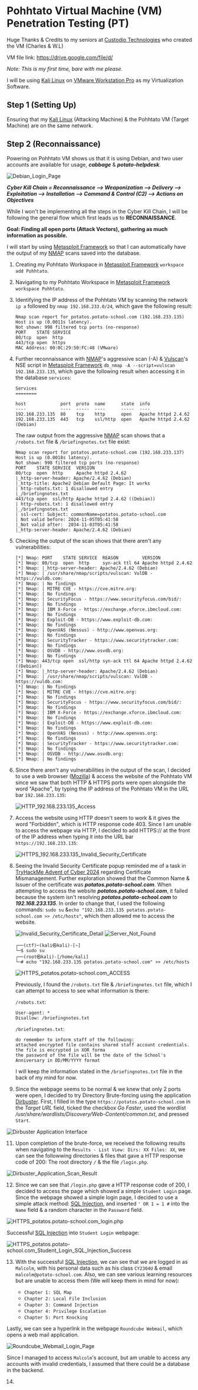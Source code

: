 # Pohhtato Virtual Machine (VM) Penetration Testing (PT)

Huge Thanks & Credits to my seniors at [Custodio Technologies](https://www.custodiotech.com.sg/) who created the VM (Charles & W.L)

VM file link: https://drive.google.com/file/d/

_Note: This is my first time, bare with me please._

I will be using [Kali Linux](https://www.kali.org/) on [VMware Workstation Pro](https://www.vmware.com/products/desktop-hypervisor/workstation-and-fusion) as my Virtualization Software.


## Step 1 (Setting Up)
Ensuring that my [Kali Linux](https://www.kali.org/) (Attacking Machine) & the Pohhtato VM (Target Machine) are on the same network.

## Step 2 (Reconnaissance)
Powering on Pohhtato VM shows us that it is using Debian, and two user accounts are available for usage, ***cabbage*** & ***potato-helpdesk***.

![Debian_Login_Page](Images/Debian_Login_Page.png)

***Cyber Kill Chain = Reconnaissance --> Weaponization --> Delivery --> Exploitation --> Installation --> Command & Control (C2) --> Actions on Objectives***

While I won't be implementing all the steps in the Cyber Kill Chain, I will be following the general flow which first leads us to **RECONNAISSANCE**.

**Goal: Finding all open ports (Attack Vectors), gathering as much information as possible.**

I will start by using [Metasploit Framework](https://github.com/rapid7/metasploit-framework) so that I can automatically have the output of my [NMAP](https://github.com/nmap/nmap) scans saved into the database.

1) Creating my Pohhtato Workspace in [Metasploit Framework](https://github.com/rapid7/metasploit-framework) `workspace add Pohhtato`.
2) Navigating to my Pohhtato Workspace in [Metasploit Framework](https://github.com/rapid7/metasploit-framework) `workspace Pohhtato`.
3) Identifying the IP address of the Pohhtato VM by scanning the network `ip a` followed by `nmap 192.168.233.0/24`, which gave the following result:

   ```
   Nmap scan report for potatos.potato-school.com (192.168.233.135)
   Host is up (0.0011s latency).
   Not shown: 998 filtered tcp ports (no-response)
   PORT    STATE SERVICE
   80/tcp  open  http
   443/tcp open  https
   MAC Address: 00:0C:29:50:FC:48 (VMware)
   ```
   
4) Further reconnaissance with [NMAP](https://github.com/nmap/nmap)'s aggressive scan (-A) & [Vulscan](https://github.com/scipag/vulscan)'s NSE script in [Metasploit Framework](https://github.com/rapid7/metasploit-framework) `db_nmap -A --script=vulscan 192.168.233.135`, which gave the following result when accessing it in the database `services`:

   ```
   Services
   ========

   host             port  proto  name      state  info
   ----             ----  -----  ----      -----  ----
   192.168.233.135  80    tcp    http      open   Apache httpd 2.4.62
   192.168.233.135  443   tcp    ssl/http  open   Apache httpd 2.4.62 (Debian)
   ```

   The raw output from the aggressive [NMAP](https://github.com/nmap/nmap) scan shows that a `/robots.txt` file & `/briefingnotes.txt` file exist:

   ```
   Nmap scan report for potatos.potato-school.com (192.168.233.137)
   Host is up (0.0018s latency).
   Not shown: 998 filtered tcp ports (no-response)
   PORT    STATE SERVICE  VERSION
   80/tcp  open  http     Apache httpd 2.4.62
   |_http-server-header: Apache/2.4.62 (Debian)
   |_http-title: Apache2 Debian Default Page: It works
   | http-robots.txt: 1 disallowed entry 
   |_/briefingnotes.txt
   443/tcp open  ssl/http Apache httpd 2.4.62 ((Debian))
   | http-robots.txt: 1 disallowed entry 
   |_/briefingnotes.txt
   | ssl-cert: Subject: commonName=potatos.potato-school.com
   | Not valid before: 2024-11-05T05:41:58
   |_Not valid after:  2034-11-03T05:41:58
   |_http-server-header: Apache/2.4.62 (Debian)
   ```

6) Checking the output of the scan shows that there aren't any vulnerabilities:

   ```
   [*] Nmap: PORT    STATE SERVICE  REASON         VERSION
   [*] Nmap: 80/tcp  open  http     syn-ack ttl 64 Apache httpd 2.4.62
   [*] Nmap: |_http-server-header: Apache/2.4.62 (Debian)
   [*] Nmap: | /usr/share/nmap/scripts/vulscan: VulDB - https://vuldb.com:
   [*] Nmap: | No findings
   [*] Nmap: | MITRE CVE - https://cve.mitre.org:
   [*] Nmap: | No findings
   [*] Nmap: | SecurityFocus - https://www.securityfocus.com/bid/:
   [*] Nmap: | No findings
   [*] Nmap: | IBM X-Force - https://exchange.xforce.ibmcloud.com:
   [*] Nmap: | No findings
   [*] Nmap: | Exploit-DB - https://www.exploit-db.com:
   [*] Nmap: | No findings
   [*] Nmap: | OpenVAS (Nessus) - http://www.openvas.org:
   [*] Nmap: | No findings
   [*] Nmap: | SecurityTracker - https://www.securitytracker.com:
   [*] Nmap: | No findings
   [*] Nmap: | OSVDB - http://www.osvdb.org:
   [*] Nmap: | No findings
   [*] Nmap: 443/tcp open  ssl/http syn-ack ttl 64 Apache httpd 2.4.62 ((Debian))
   [*] Nmap: |_http-server-header: Apache/2.4.62 (Debian)
   [*] Nmap: | /usr/share/nmap/scripts/vulscan: VulDB - https://vuldb.com:
   [*] Nmap: | No findings
   [*] Nmap: | MITRE CVE - https://cve.mitre.org:
   [*] Nmap: | No findings
   [*] Nmap: | SecurityFocus - https://www.securityfocus.com/bid/:
   [*] Nmap: | No findings
   [*] Nmap: | IBM X-Force - https://exchange.xforce.ibmcloud.com:
   [*] Nmap: | No findings
   [*] Nmap: | Exploit-DB - https://www.exploit-db.com:
   [*] Nmap: | No findings
   [*] Nmap: | OpenVAS (Nessus) - http://www.openvas.org:
   [*] Nmap: | No findings
   [*] Nmap: | SecurityTracker - https://www.securitytracker.com:
   [*] Nmap: | No findings
   [*] Nmap: | OSVDB - http://www.osvdb.org:
   [*] Nmap: | No findings
   ```

7) Since there aren't any vulnerabilities in the output of the scan, I decided to use a web browser ([Mozilla](https://github.com/mozilla)) & access the website of the Pohhtato VM since we saw that both HTTP & HTTPS ports were open alongside the word "Apache", by typing the IP address of the Pohhtato VM in the URL bar `192.168.233.135`:

   ![HTTP_192.168.233.135_Access](Images/HTTP_192.168.233.135_Access.png)

8) Access the website using HTTP doesn't seem to work & it gives the word "Forbidden", which is HTTP response code 403. Since I am unable to access the webpage via HTTP, I decided to add HTTPS:// at the front of the IP address when typing it into the URL bar `https://192.168.233.135`:

   ![HTTPS_192.168.233.135_Invalid_Security_Certificate](Images/HTTPS_192.168.233.135_Invalid_Security_Certificate.png)

9) Seeing the Invalid Security Certificate popup reminded me of a task in [TryHackMe Advent of Cyber 2024](https://tryhackme.com/christmas/) regarding Certificate Mismanagement. Further exploration showed that the Common Name & Issuer of the certificate was ***potatos.potato-school.com***. When attempting to access the website ***potatos.potato-school.com***, it failed because the system isn't resolving ***potatos.potato-school.com*** to ***192.168.233.135***. In order to change that, I used the following commands: `sudo su` &`echo "192.168.233.135 potatos.potato-school.com >> /etc/hosts"`, which then allowed me to access the website.

   ![Invalid_Security_Certificate_Detail](Images/Invalid_Security_Certificate_Detail.png)
   ![Server_Not_Found](Images/Server_Not_Found.png)

   ```
   ┌──(ctf)─(kali㉿kali)-[~]
   └─$ sudo su
   ┌──(root㉿kali)-[/home/kali]
   └─# echo "192.168.233.135 potatos.potato-school.com" >> /etc/hosts
   ```

   ![HTTPS_potatos.potato-school.com_ACCESS](Images/HTTPS_potatos.potato-school.com_ACCESS.png)

   Previously, I found the `/robots.txt` file & `/briefingnotes.txt` file, which I can attempt to access to see what information is there:

   `/robots.txt`:
   ```
   User-agent: *
   Disallow: /briefingnotes.txt
   ```
   `/briefingnotes.txt`:
   ```
   do remember to inform staff of the following:
   attached encrypted file contains shared staff account credentials.
   the file is encrypted in XOR forma
   the password of the file will be the date of the School's Anniversary in DD/MM/YYYY format
   ```

   I will keep the information stated in the `/briefingnotes.txt` file in the back of my mind for now.
   
11) Since the webpage seems to be normal & we knew that only 2 ports were open, I decided to try Directory Brute-forcing using the application [Dirbuster](https://www.kali.org/tools/dirbuster/). First, I filled in the type `https://potatos.potato-school.com` in the _Target URL_ field, ticked the checkbox _Go Faster_, used the wordlist _/usr/share/wordlists/Discovery/Web-Content/common.txt_, and pressed `Start`.

   ![Dirbuster Application Interface](Images/Dirbuster_Application_Interface.png)
   
11) Upon completion of the brute-force, we received the following results when navigating to the `Results - List View: Dirs: XX Files: XX`, we can see the followwing directories & files that gave a HTTP response code of 200: The root directory `/` & the file `/login.php`.

   ![Dirbuster_Application_Scan_Result](Images/Dirbuster_Application_Scan_Result.png)

12) Since we can see that `/login.php` gave a HTTP response code of 200, I decided to access the page which showed a simple `Student Login` page. Since the webpage showed a simple login page, I decided to use a simple attack method: [SQL Injection](https://owasp.org/www-community/attacks/SQL_Injection), and inserted `' OR 1 = 1 #` into the `Name` field & a random character in the `Password` field.

   ![HTTPS_potatos.potato-school.com_login.php](Images/HTTPS_potatos.potato-school.com_login.php.png)

   Successful [SQL Injection](https://owasp.org/www-community/attacks/SQL_Injection) into `Student Login` webpage:
   
   ![HTTPS_potatos.potato-school.com_Student_Login_SQL_Injection_Success](Images/HTTPS_potatos.potato-school.com_Student_Login_SQL_Injection_Success.png)

13) With the successful [SQL Injection](https://owasp.org/www-community/attacks/SQL_Injection), we can see that we are logged in as `Malcolm`, with his personal data such as his class `CY2304U` & email `malcolm@potato-school.com`. Also, we can see various learning resources but are unable to access them (We will keep them in mind for now):

    - `Chapter 1: SQL Map`
    - `Chapter 2: Local File Inclusion`
    - `Chapter 3: Command Injection`
    - `Chapter 4: Privilege Escalation`
    - `Chapter 5: Port Knocking`

   Lastly, we can see a hyperlink in the webpage `Roundcube Webmail`, which opens a web mail application.

   ![Roundcube_Webmail_Login_Page](Images/Roundcube_Webmail_Login_Page.png)

   Since I managed to access `Malcolm`'s account, but am unable to access any accounts with invalid credentials, I assumed that there could be a database in the backend.

14) 
